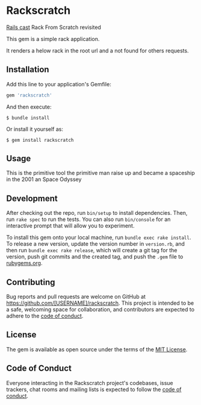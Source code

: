 # Rackscratch

[Rails cast](http://railscasts.com/episodes/317-rack-app-from-scratch?autoplay=true)
Rack From Scratch revisited

This gem is a simple rack application.

It renders a helow rack in the root url and a not found for others requests.

## Installation

Add this line to your application's Gemfile:

```ruby
gem 'rackscratch'
```

And then execute:

    $ bundle install

Or install it yourself as:

    $ gem install rackscratch

## Usage

This is the primitive tool the primitive man raise up and became a spaceship in the 2001 an Space Odyssey

## Development

After checking out the repo, run `bin/setup` to install dependencies. Then, run `rake spec` to run the tests. You can also run `bin/console` for an interactive prompt that will allow you to experiment.

To install this gem onto your local machine, run `bundle exec rake install`. To release a new version, update the version number in `version.rb`, and then run `bundle exec rake release`, which will create a git tag for the version, push git commits and the created tag, and push the `.gem` file to [rubygems.org](https://rubygems.org).

## Contributing

Bug reports and pull requests are welcome on GitHub at https://github.com/[USERNAME]/rackscratch. This project is intended to be a safe, welcoming space for collaboration, and contributors are expected to adhere to the [code of conduct](https://github.com/[USERNAME]/rackscratch/blob/master/CODE_OF_CONDUCT.md).

## License

The gem is available as open source under the terms of the [MIT License](https://opensource.org/licenses/MIT).

## Code of Conduct

Everyone interacting in the Rackscratch project's codebases, issue trackers, chat rooms and mailing lists is expected to follow the [code of conduct](https://github.com/[USERNAME]/rackscratch/blob/master/CODE_OF_CONDUCT.md).
